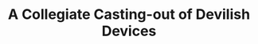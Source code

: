 ---
title: A Collegiate Casting-out of Devilish Devices
storyType: short
connections:
  minor:
    - unseen-academicals
---